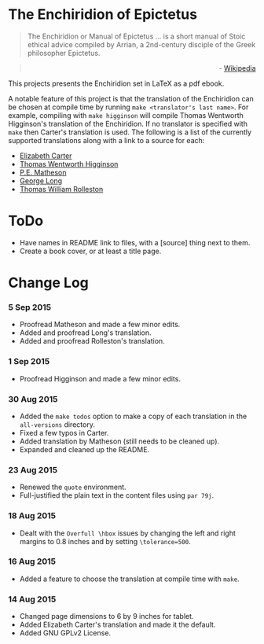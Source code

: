 
# The Enchiridion of Epictetus

> The Enchiridion or Manual of Epictetus ... is a short manual of Stoic ethical advice 
  compiled by Arrian, a 2nd-century disciple of the Greek philosopher Epictetus. 

> <p align="right">
>   - <a href=https://en.wikipedia.org/wiki/Enchiridion_of_Epictetus>Wikipedia</a>
> </p>

This projects presents the Enchiridion set in LaTeX as a pdf ebook.

A notable feature of this project is that the translation of the Enchiridion
can be chosen at compile time by running `make <translator's last name>`.
For example, compiling with `make higginson` will compile 
Thomas Wentworth Higginson's translation of the Enchiridion.
If no translator is specified with `make` then Carter's translation is used.
The following is a list of the currently supported translations
along with a link to a source for each: 

 - [Elizabeth Carter](https://archive.org/details/enchiridion_librivox)
 - [Thomas Wentworth Higginson](http://www.perseus.tufts.edu/hopper/text?doc=urn:cts:greekLit:tlg0557.tlg002.perseus-eng2:1)
 - [P.E. Matheson](http://www.sacred-texts.com/cla/dep/dep102.htm)
 - [George Long](http://www.ptypes.com/enchiridion.html)
 - [Thomas William Rolleston](http://www.letsreadgreek.com/epictetus/rolleston.htm)



# ToDo
 
 - Have names in README link to files, with a [source] thing next to them.
 - Create a book cover, or at least a title page.



# Change Log

###  5 Sep 2015
 - Proofread Matheson and made a few minor edits.
 - Added and proofread Long's translation.
 - Added and proofread Rolleston's translation.

###  1 Sep 2015
 - Proofread Higginson and made a few minor edits.

### 30 Aug 2015
 - Added the `make todos` option to make a copy of each translation
   in the `all-versions` directory.
 - Fixed a few typos in Carter.
 - Added translation by Matheson (still needs to be cleaned up).
 - Expanded and cleaned up the README.

### 23 Aug 2015
 - Renewed the `quote` environment.
 - Full-justified the plain text in the content files using `par 79j`.

### 18 Aug 2015
 - Dealt with the `Overfull \hbox` issues by changing the left 
   and right margins to 0.8 inches and by setting `\tolerance=500`.

### 16 Aug 2015
 - Added a feature to choose the translation at compile time with `make`.

### 14 Aug 2015
 - Changed page dimensions to 6 by 9 inches for tablet.
 - Added Elizabeth Carter's translation and made it the default.
 - Added GNU GPLv2 License.




